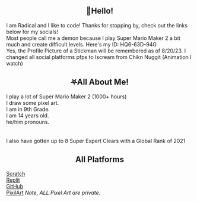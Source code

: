 <h2 align="center">👋Hello!</h2>
I am Radical and I like to code! Thanks for stopping by, check out the links below for my socials!<br>
Most people call me a demon because I play Super Mario Maker 2 a bit much and create difficult levels. Here's my ID: HQ6-63D-94G<br>
Yes, the Profile Picture of a Stickman will be remembered as of 8/20/23. I changed all social platforms pfps to Iscream from Chikn Nuggit (Animation I watch)

<h2 align="center">⛧All About Me!</h2>
I play a lot of Super Mario Maker 2 (1000+ hours)<br>
I draw some pixel art.<br>
I am in 9th Grade.<br>
I am 14 years old.<br>
he/him pronouns.<br>
<br><br>
I also have gotten up to 8 Super Expert Clears with a Global Rank of 2021<br>


<h2 align="center">All Platforms</h2>

[Scratch](https://scratch.mit.edu/users/Knightbot63) <br>
[Replit](https://replit.com/@Knightbot63) <br>
[GitHub](https://github.com/RadicalStickman) <br>
[PixilArt](https://www.pixilart.com/radical-mm2) *Note, ALL Pixel Art are private.*
